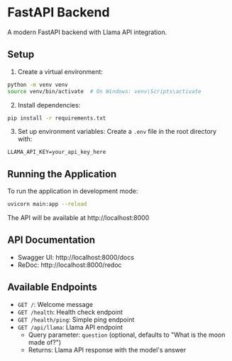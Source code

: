 # FastAPI Backend

A modern FastAPI backend with Llama API integration.

## Setup

1. Create a virtual environment:

```bash
python -m venv venv
source venv/bin/activate  # On Windows: venv\Scripts\activate
```

2. Install dependencies:

```bash
pip install -r requirements.txt
```

3. Set up environment variables:
   Create a `.env` file in the root directory with:

```
LLAMA_API_KEY=your_api_key_here
```

## Running the Application

To run the application in development mode:

```bash
uvicorn main:app --reload
```

The API will be available at http://localhost:8000

## API Documentation

- Swagger UI: http://localhost:8000/docs
- ReDoc: http://localhost:8000/redoc

## Available Endpoints

- `GET /`: Welcome message
- `GET /health`: Health check endpoint
- `GET /health/ping`: Simple ping endpoint
- `GET /api/llama`: Llama API endpoint
  - Query parameter: `question` (optional, defaults to "What is the moon made of?")
  - Returns: Llama API response with the model's answer
